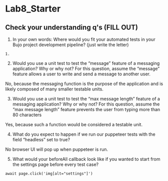 # Lab8_Starter

## Check your understanding q's (FILL OUT)
1. In your own words: Where would you fit your automated tests in your Bujo project development pipeline? (just write the letter)

```
1.
```

2. Would you use a unit test to test the “message” feature of a messaging application? Why or why not? For this question, assume the “message” feature allows a user to write and send a message to another user.

No, because the messaging function is the purpose of the application and is likely composed of many smaller testable units.

3. Would you use a unit test to test the “max message length” feature of a messaging application? Why or why not? For this question, assume the “max message length” feature prevents the user from typing more than 80 characters

Yes, because such a function would be considered a testable unit.

4. What do you expect to happen if we run our puppeteer tests with the field “headless” set to true?

No browser UI will pop up when puppeteer is run.

5. What would your beforeAll callback look like if you wanted to start from the settings page before every test case?

```
await page.click('img[alt="settings"]')
```